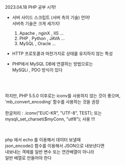2023.04.18 PHP 공부 시작!
 - 서버 사이드 스크립트 (서버 측의 기술) 언어!<br>
   서버측 기술은 크게 세가지!
   1. Apache , nginX , IIS ...
   2. PHP , Python , JAVA ...
   3. MySQL , Oracle ...
 - HTTP 프로토콜과 마찬가지로 상태를 유지하지 않는 특성

 - PHP에서 MySQL DB에 연결하는 방법으로는<br>
   MySQLi  ,  PDO 방식이 있다
<br>
<br>

<br>
하지만, PHP 5.5.0 이후로는 iconv를 사용하지 않는 것이 좋으며, 'mb_convert_encoding' 함수를 사용하는 것을 권장<br>
<br>
한글처리 : .iconv("EUC-KR", "UTF-8", TEST);     또는 mysqli_set_charset($myConn, "utf8"); 사용 !!!<br>

<br><br>
php 에서 echo 를 이용해서 데이터 보낼때 <br>
json_encode() 함수를 이용해서 JSON으로 내보낸다면 <br>
내보내는 객체를 일반 변수 또는 연관배열이 아니라<br>
일반 배열로 만들어야 한다<br>
